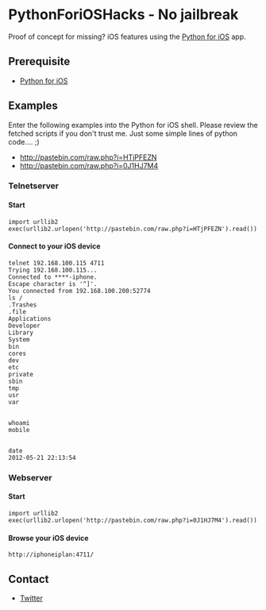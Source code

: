 # PythonForiOSHacks - No jailbreak

Proof of concept for missing? iOS features using the [Python for iOS](http://itunes.apple.com/us/app/python-for-ios/id485729872?mt=8&ign-mpt=uo%3D4) app.

## Prerequisite
 * [Python for iOS](http://itunes.apple.com/us/app/python-for-ios/id485729872?mt=8&ign-mpt=uo%3D4)

## Examples

Enter the following examples into the Python for iOS shell.
Please review the fetched scripts if you don't trust me. Just some simple lines of python code…. ;)

* http://pastebin.com/raw.php?i=HTjPFEZN
* http://pastebin.com/raw.php?i=0J1HJ7M4


### Telnetserver

#### Start
	
	import urllib2
	exec(urllib2.urlopen('http://pastebin.com/raw.php?i=HTjPFEZN').read())
	
#### Connect to your iOS device
	telnet 192.168.100.115 4711
	Trying 192.168.100.115...
	Connected to ****-iphone.
	Escape character is '^]'.
	You connected from 192.168.100.200:52774
	ls /
	.Trashes
	.file
	Applications
	Developer
	Library
	System
	bin
	cores
	dev
	etc
	private
	sbin
	tmp
	usr
	var


	whoami
	mobile


	date
	2012-05-21 22:13:54


### Webserver

#### Start

	import urllib2
	exec(urllib2.urlopen('http://pastebin.com/raw.php?i=0J1HJ7M4').read())
	
#### Browse your iOS device
	http://iphoneiplan:4711/
	
## Contact
* [Twitter](https://twitter.com/#!/i_error)